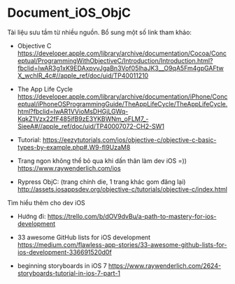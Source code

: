 # Document_iOS_ObjC
Tài liệu sưu tầm từ nhiều nguồn.
Bổ sung một số link tham khảo:
+ Objective C
https://developer.apple.com/library/archive/documentation/Cocoa/Conceptual/ProgrammingWithObjectiveC/Introduction/Introduction.html?fbclid=IwAR3g1xK9EDAxpvvJgaBn3Vof05lhaJK3__O9qA5Fm4gpGAFtwX_wchIR_4c#//apple_ref/doc/uid/TP40011210

+ The App Life Cycle
https://developer.apple.com/library/archive/documentation/iPhone/Conceptual/iPhoneOSProgrammingGuide/TheAppLifeCycle/TheAppLifeCycle.html?fbclid=IwAR1VVioMsDHGjLGWq-KqkZ1Vzx22fF485ifB9zE3YKBWNm_oFLM7_-SieeA#//apple_ref/doc/uid/TP40007072-CH2-SW1

+ Tutorial:
https://eezytutorials.com/ios/objective-c/objective-c-basic-types-by-example.php#.W9-fI9UzaM8

+ Trang ngon không thể bỏ qua khi dấn thân làm dev iOS =))
https://www.raywenderlich.com/ios

+ Rypress ObjC: (trang chính die, 1 trang khác gom đăng lại)
http://assets.iosappsdev.org/objective-c/tutorials/objective-c/index.html

Tìm hiểu thêm cho dev iOS
+ Hướng đi: https://trello.com/b/dOV9dvBu/a-path-to-mastery-for-ios-development

+ 33 awesome GitHub lists for iOS development
https://medium.com/flawless-app-stories/33-awesome-github-lists-for-ios-development-336691520d0f

+ beginning storyboards in iOS 7
https://www.raywenderlich.com/2624-storyboards-tutorial-in-ios-7-part-1
